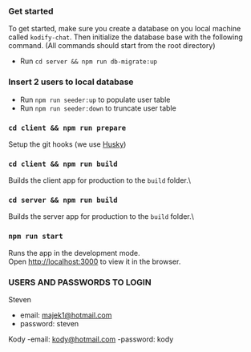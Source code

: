 ### Get started

To get started, make sure you create a database on you local machine called `kodify-chat`.
Then initialize the database base with the following command.
(All commands should start from the root directory)

- Run `cd server && npm run db-migrate:up`

### Insert 2 users to local database
- Run `npm run seeder:up` to populate user table
- Run `npm run seeder:down` to truncate user table

### `cd client && npm run prepare`
Setup the git hooks (we use [Husky](https://www.npmjs.com/package/husky))

### `cd client && npm run build`

Builds the client app for production to the `build` folder.\

### `cd server && npm run build`

Builds the server app for production to the `build` folder.\

### `npm run start`

Runs the app in the development mode.\
Open [http://localhost:3000](http://localhost:3000) to view it in the browser.

### USERS AND PASSWORDS TO LOGIN
Steven
- email: majek1@hotmail.com
- password: steven

Kody
-email: kody@hotmail.com
-password: kody